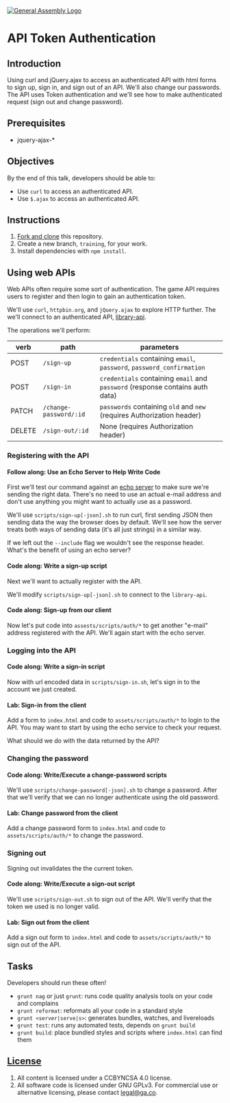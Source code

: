 [![General Assembly Logo](https://camo.githubusercontent.com/1a91b05b8f4d44b5bbfb83abac2b0996d8e26c92/687474703a2f2f692e696d6775722e636f6d2f6b6538555354712e706e67)](https://generalassemb.ly/education/web-development-immersive)

# API Token Authentication

## Introduction

Using curl and jQuery.ajax to access an authenticated API with html forms to
sign up, sign in, and sign out of an API. We'll also change our passwords. The
API uses Token authentication and we'll see how to make authenticated request
(sign out and change password).

## Prerequisites

-   jquery-ajax-*

## Objectives

By the end of this talk, developers should be able to:

-   Use `curl` to access an authenticated API.
-   Use `$.ajax` to access an authenticated API.

## Instructions

1.  [Fork and clone](https://github.com/ga-wdi-boston/meta/wiki/ForkAndClone) this
repository.
1.  Create a new branch, `training`, for your work.
1.  Install dependencies with `npm install`.

## Using web APIs

Web APIs often require some sort of authentication.  The game API requires users
to register and then login to gain an authentication token.

We'll use `curl`, `httpbin.org`, and `jQuery.ajax` to explore HTTP further.
The we'll connect to an authenticated API, [library-api](https://github.com/ga-wdi-boston/library-api).

The operations we'll perform:

| verb   | path                   | parameters |
| ----   | ----                   | ---------- |
| POST   | `/sign-up`             | `credentials` containing `email`, `password`, `password_confirmation` |
| POST   | `/sign-in`             | `credentials` containing `email` and `password` (response contains auth data) |
| PATCH  | `/change-password/:id` | `passwords` containing `old` and `new` (requires Authorization header) |
| DELETE | `/sign-out/:id`        | None (requires Authorization header) |

### Registering with the API

#### Follow along: Use an Echo Server to Help Write Code

First we'll test our command against an [echo server](http://httpbin.org/post)
to make sure we're sending the right data. There's no need to use an actual
e-mail address and don't use anything you might want to actually use as a
password.

We'll use `scripts/sign-up[-json].sh` to run curl, first sending JSON then
sending data the way the browser does by default. We'll see how the server
treats both ways of sending data (it's all just strings) in a similar way.

If we left out the `--include` flag we wouldn't see the response header. What's
the benefit of using an echo server?

#### Code along: Write a sign-up script

Next we'll want to actually register with the API.

We'll modify `scripts/sign-up[-json].sh` to connect to the `library-api`.

#### Code along: Sign-up from our client

Now let's put code into `assests/scripts/auth/*` to get another "e-mail" address
registered with the API.  We'll again start with the echo server.

### Logging into the API

#### Code along: Write a sign-in script

Now with url encoded data in `scripts/sign-in.sh`, let's sign in to the account
we just created.

#### Lab: Sign-in from the client

Add a form to `index.html` and code to `assets/scripts/auth/*` to login to the
API. You may want to start by using the echo service to check your request.

What should we do with the data returned by the API?

### Changing the password

#### Code along: Write/Execute a change-password scripts

We'll use `scripts/change-password[-json].sh` to change a password. After that
we'll verify that we can no longer authenticate using the old password.

#### Lab: Change password from the client

Add a change password form to `index.html` and code to `assets/scripts/auth/*`
to change the password.

### Signing out

Signing out invalidates the the current token.

#### Code along: Write/Execute a sign-out script

We'll use `scripts/sign-out.sh` to sign out of the API. We'll verify that the
token we used is no longer valid.

#### Lab: Sign out from the client

Add a sign out form to `index.html` and code to `assets/scripts/auth/*` to sign
out of the API.

## Tasks

Developers should run these often!

-   `grunt nag` or just `grunt`: runs code quality analysis tools on your code
    and complains
-   `grunt reformat`: reformats all your code in a standard style
-   `grunt <server|serve|s>`: generates bundles, watches, and livereloads
-   `grunt test`: runs any automated tests, depends on `grunt build`
-   `grunt build`: place bundled styles and scripts where `index.html` can find
    them

## [License](LICENSE)

1.  All content is licensed under a CC­BY­NC­SA 4.0 license.
1.  All software code is licensed under GNU GPLv3. For commercial use or
    alternative licensing, please contact legal@ga.co.
